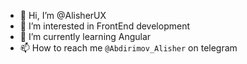 - 👋 Hi, I’m @AlisherUX
- 👀 I’m interested in FrontEnd development
- 🌱 I’m currently learning Angular
- 📫 How to reach me `@Abdirimov_Alisher` on telegram
